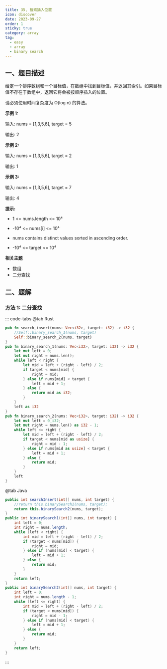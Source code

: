```yaml
---
title: 35, 搜索插入位置
icon: discover
date: 2023-09-27
order: 1
sticky: true
category: array
tag: 
  - easy
  - array
  - binary search
---
```



## 一、题目描述
给定一个排序数组和一个目标值，在数组中找到目标值，并返回其索引。如果目标值不存在于数组中，返回它将会被按顺序插入的位置。

请必须使用时间复杂度为 O(log n) 的算法。

**示例 1:**

输入: nums = [1,3,5,6], target = 5

输出: 2

**示例 2:**

输入: nums = [1,3,5,6], target = 2

输出: 1

**示例 3:**

输入: nums = [1,3,5,6], target = 7

输出: 4

**提示:**

- 1 <= nums.length <= 10⁴

- -10⁴ <= nums[i] <= 10⁴

- nums contains distinct values sorted in ascending order.

- -10⁴ <= target <= 10⁴

**相关主题**

- 数组
- 二分查找

## 二、题解
### 方法 1: 二分查找

::: code-tabs
@tab Rust
```rust
pub fn search_insert(nums: Vec<i32>, target: i32) -> i32 {
    //Self::binary_search_1(nums, target)
    Self::binary_search_2(nums, target)
}
pub fn binary_search_1(nums: Vec<i32>, target: i32) -> i32 {
    let mut left = 0;
    let mut right = nums.len();
    while left < right {
        let mid = left + (right - left) / 2;
        if target < nums[mid] {
            right = mid;
        } else if nums[mid] < target {
            left = mid + 1;
        } else {
            return mid as i32;
        }
    }
    left as i32
}
pub fn binary_search_2(nums: Vec<i32>, target: i32) -> i32 {
    let mut left = 0_i32;
    let mut right = nums.len() as i32 - 1;
    while left <= right {
        let mid = left + (right - left) / 2;
        if target < nums[mid as usize] {
            right = mid - 1;
        } else if nums[mid as usize] < target {
            left = mid + 1;
        } else {
            return mid;
        }
    }
    left
}
```

@tab Java
```java
public int searchInsert(int[] nums, int target) {
    //return this.binarySearch1(nums, target);
    return this.binarySearch2(nums, target);
}
public int binarySearch1(int[] nums, int target) {
    int left = 0;
    int right = nums.length;
    while (left < right) {
        int mid = left + (right - left) / 2;
        if (target < nums[mid]) {
            right = mid;
        } else if (nums[mid] < target) {
            left = mid + 1;
        } else {
            return mid;
        }
    }
    return left;
}
public int binarySearch2(int[] nums, int target) {
    int left = 0;
    int right = nums.length - 1;
    while (left <= right) {
        int mid = left + (right - left) / 2;
        if (target < nums[mid]) {
            right = mid - 1;
        } else if (nums[mid] < target) {
            left = mid + 1;
        } else {
            return mid;
        }
    }
    return left;
}
```
:::